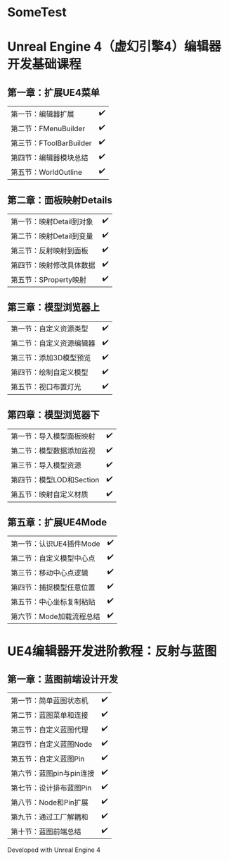 # SomeTest

# Unreal Engine 4（虚幻引擎4）编辑器开发基础课程
## 第一章：扩展UE4菜单
|||
| --------   | -----  |
|第一节：编辑器扩展|:heavy_check_mark:|
|第二节：FMenuBuilder|:heavy_check_mark:|
|第三节：FToolBarBuilder|:heavy_check_mark:|
|第四节：编辑器模块总结|:heavy_check_mark:|
|第五节：WorldOutline|:heavy_check_mark:|

## 第二章：面板映射Details
|||
| --------   | -----  |
|第一节：映射Detail到对象|:heavy_check_mark:|
|第二节：映射Detail到变量|:heavy_check_mark:|
|第三节：反射映射到面板|:heavy_check_mark:|
|第四节：映射修改具体数据|:heavy_check_mark:|
|第五节：SProperty映射|:heavy_check_mark:|

## 第三章：模型浏览器上
|||
| --------   | -----  |
|第一节：自定义资源类型|:heavy_check_mark:|
|第二节：自定义资源编辑器|:heavy_check_mark:|
|第三节：添加3D模型预览|:heavy_check_mark:|
|第四节：绘制自定义模型|:heavy_check_mark:|
|第五节：视口布置灯光|:heavy_check_mark:|

## 第四章：模型浏览器下
|||
| --------   | -----  |
|第一节：导入模型面板映射|:heavy_check_mark:|
|第二节：模型数据添加监视|:heavy_check_mark:|
|第三节：导入模型资源|:heavy_check_mark:|
|第四节：模型LOD和Section|:heavy_check_mark:|
|第五节：映射自定义材质|:heavy_check_mark:|

## 第五章：扩展UE4Mode
|||
| --------   | -----  |
|第一节：认识UE4插件Mode|:heavy_check_mark:|
|第二节：自定义模型中心点|:heavy_check_mark:|
|第三节：移动中心点逻辑|:heavy_check_mark:|
|第四节：捕捉模型任意位置|:heavy_check_mark:|
|第五节：中心坐标复制粘贴|:heavy_check_mark:|
|第六节：Mode加载流程总结|:heavy_check_mark:|

# UE4编辑器开发进阶教程：反射与蓝图
## 第一章：蓝图前端设计开发
|||
| --------   | -----  |
|第一节：简单蓝图状态机|:heavy_check_mark:|
|第二节：蓝图菜单和连接|:heavy_check_mark:|
|第三节：自定义蓝图代理|:heavy_check_mark:|
|第四节：自定义蓝图Node|:heavy_check_mark:|
|第五节：自定义蓝图Pin|:heavy_check_mark:|
|第六节：蓝图pin与pin连接|:heavy_check_mark:|
|第七节：设计排布蓝图Pin|:heavy_check_mark:|
|第八节：Node和Pin扩展|:heavy_check_mark:|
|第九节：通过工厂解耦和|:heavy_check_mark:|
|第十节：蓝图前端总结|:heavy_check_mark:|

Developed with Unreal Engine 4
